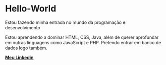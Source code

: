 # Hello-World
Estou fazendo minha entrada no mundo da programação e desenvolvimento

Estou aprendendo a dominar HTML, CSS, Java, além de querer aprofundar em outras linguagens como JavaScript e PHP. Pretendo entrar em banco de dados logo também.

**[Meu Linkedin](https://www.linkedin.com/in/thiago-porchat/)**
